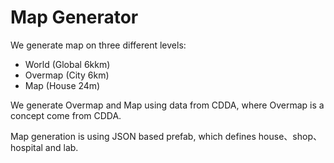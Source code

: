 # Map Generator

We generate map on three different levels:

- World (Global 6kkm)
- Overmap (City 6km)
- Map (House 24m)

We generate Overmap and Map using data from CDDA, where Overmap is a concept come from CDDA.

Map generation is using JSON based prefab, which defines house、shop、hospital and lab.
